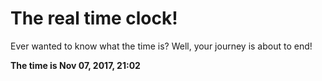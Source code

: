 # The real time clock!

Ever wanted to know what the time is? Well, your journey is about to end!

**The time is Nov 07, 2017, 21:02**